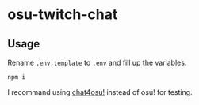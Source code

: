 # osu-twitch-chat

## Usage

Rename `.env.template` to `.env` and fill up the variables.

```bash
npm i
```

I recommand using [chat4osu!](https://osu.ppy.sh/community/forums/topics/879262?n=1) instead of osu! for testing.
